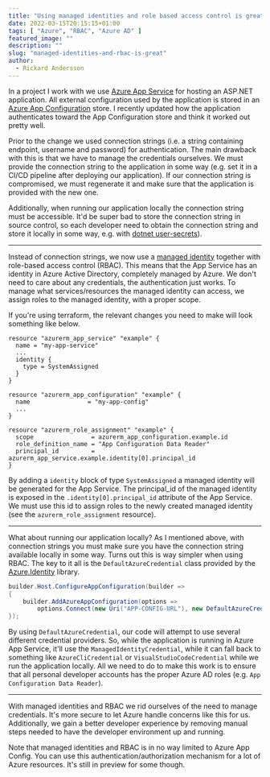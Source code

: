 ```yaml
---
title: "Using managed identities and role based access control is great!"
date: 2022-03-15T20:15:15+01:00
tags: [ "Azure", "RBAC", "Azure AD" ]
featured_image: ""
description: ""
slug: "managed-identities-and-rbac-is-great"
author:
  - Rickard Andersson
---
```


In a project I work with we use [Azure App Service](https://docs.microsoft.com/en-us/azure/app-service/overview) for hosting an ASP.NET application. All external configuration used by the application is stored in an [Azure App Configuration](https://docs.microsoft.com/en-us/azure/azure-app-configuration/overview) store. I recently updated how the application authenticates toward the App Configuration store and think it worked out pretty well.

Prior to the change we used connection strings (i.e. a string containing endpoint, username and password) for authentication. The main drawback with this is that we have to manage the credentials ourselves. We must provide the connection string to the application in some way (e.g. set it in a CI/CD pipeline after deploying our application). If our connection string is compromised, we must regenerate it and make sure that the application is provided with the new one.

Additionally, when running our application locally the connection string must be accessible. It'd be super bad to store the connection string in source control, so each developer need to obtain the connection string and store it locally in some way, e.g. with [dotnet user-secrets](https://docs.microsoft.com/en-us/aspnet/core/security/app-secrets?view=aspnetcore-6.0&tabs=linux)).

___

Instead of connection strings, we now use a [managed identity](https://docs.microsoft.com/en-us/azure/active-directory/managed-identities-azure-resources/overview) together with role-based access control (RBAC). This means that the App Service has an identity in Azure Active Directory, completely managed by Azure. We don't need to care about any credentials, the authentication just works. To manage what services/resources the managed identity can access, we assign roles to the managed identity, with a proper scope.

If you're using terraform, the relevant changes you need to make will look something like below.

```hcl
resource "azurerm_app_service" "example" {
  name = "my-app-service"
  ...
  identity {
    type = SystemAssigned
  }
}

resource "azurerm_app_configuration" "example" {
  name                = "my-app-config"
  ...
}

resource "azurerm_role_assignment" "example" {
  scope                = azurerm_app_configuration.example.id
  role_definition_name = "App Configuration Data Reader"
  principal_id         = azurerm_app_service.example.identity[0].principal_id
}
```

By adding a `identity` block of type `SystemAssigned` a managed identity will be generated for the App Service. The principal_id of the managed identity is exposed in the `.identity[0].principal_id` attribute of the App Service. We must use this id to assign roles to the newly created managed identity (see the `azurerm_role_assignment` resource).

___

What about running our application locally? As I mentioned above, with connection strings you must make sure you have the connection string available locally in some way. Turns out this is way simpler when using RBAC. The key to it all is the `DefaultAzureCredential` class provided by the [Azure.Identity](https://www.nuget.org/packages/Azure.Identity/) library.

```csharp
builder.Host.ConfigureAppConfiguration(builder =>
{
    builder.AddAzureAppConfiguration(options =>
        options.Connect(new Uri("APP-CONFIG-URL"), new DefaultAzureCredential()));
});
```

By using `DefaultAzureCredential`, our code will attempt to use several different credential providers. So, while the application is running in Azure App Service, it'll use the `ManagedIdentityCredential`, while it can fall back to something like `AzureCliCredential` or `VisualStudioCodeCredential` while we run the application locally. All we need to do to make this work is to ensure that all personal developer accounts has the proper Azure AD roles (e.g. `App Configuration Data Reader`).

___

With managed identities and RBAC we rid ourselves of the need to manage credentials. It's more secure to let Azure handle concerns like this for us. Additionally, we gain a better developer experience by removing manual steps needed to have the developer environment up and running.

Note that managed identities and RBAC is in no way limited to Azure App Config. You can use this authentication/authorization mechanism for a lot of Azure resources. It's still in preview for some though.
